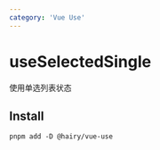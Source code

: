 ```yaml
---
category: 'Vue Use'
---
```


# useSelectedSingle

使用单选列表状态

## Install

```
pnpm add -D @hairy/vue-use
```
